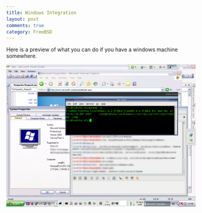 ```yaml
---
title: Windows Integration
layout: post
comments: true
category: FreeBSD
---
```

Here is a preview of what you can do if you have a windows machine somewhere.

![My Desktop](/images/mydesktop.png "My Desktop")